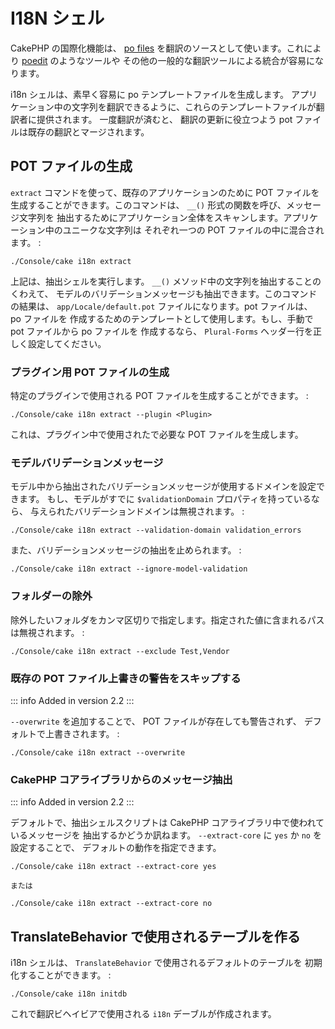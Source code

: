 # I18N シェル

CakePHP の国際化機能は、 [po files](https://en.wikipedia.org/wiki/GNU_gettext)
を翻訳のソースとして使います。これにより [poedit](https://www.poedit.net/) のようなツールや
その他の一般的な翻訳ツールによる統合が容易になります。

i18n シェルは、素早く容易に po テンプレートファイルを生成します。
アプリケーション中の文字列を翻訳できるように、これらのテンプレートファイルが翻訳者に提供されます。
一度翻訳が済むと、 翻訳の更新に役立つよう pot ファイルは既存の翻訳とマージされます。

## POT ファイルの生成

`extract` コマンドを使って、既存のアプリケーションのために POT ファイルを
生成することができます。このコマンドは、 `__()` 形式の関数を呼び、メッセージ文字列を
抽出するためにアプリケーション全体をスキャンします。アプリケーション中のユニークな文字列は
それぞれ一つの POT ファイルの中に混合されます。 :

    ./Console/cake i18n extract

上記は、抽出シェルを実行します。 `__()` メソッド中の文字列を抽出することのくわえて、
モデルのバリデーションメッセージも抽出できます。このコマンドの結果は、
`app/Locale/default.pot` ファイルになります。pot ファイルは、 po ファイルを
作成するためのテンプレートとして使用します。もし、手動で pot ファイルから po ファイルを
作成するなら、 `Plural-Forms` ヘッダー行を正しく設定してください。

### プラグイン用 POT ファイルの生成

特定のプラグインで使用される POT ファイルを生成することができます。 :

``` text
./Console/cake i18n extract --plugin <Plugin>
```

これは、プラグイン中で使用されたで必要な POT ファイルを生成します。

### モデルバリデーションメッセージ

モデル中から抽出されたバリデーションメッセージが使用するドメインを設定できます。
もし、モデルがすでに `$validationDomain` プロパティを持っているなら、
与えられたバリデーションドメインは無視されます。 :

    ./Console/cake i18n extract --validation-domain validation_errors

また、バリデーションメッセージの抽出を止められます。 :

    ./Console/cake i18n extract --ignore-model-validation

### フォルダーの除外

除外したいフォルダをカンマ区切りで指定します。指定された値に含まれるパスは無視されます。 :

    ./Console/cake i18n extract --exclude Test,Vendor

### 既存の POT ファイル上書きの警告をスキップする

::: info Added in version 2.2
:::

`--overwrite` を追加することで、 POT ファイルが存在しても警告されず、
デフォルトで上書きされます。 :

    ./Console/cake i18n extract --overwrite

### CakePHP コアライブラリからのメッセージ抽出

::: info Added in version 2.2
:::

デフォルトで、抽出シェルスクリプトは CakePHP コアライブラリ中で使われているメッセージを
抽出するかどうか訊ねます。 `--extract-core` に `yes` か `no` を設定することで、
デフォルトの動作を指定できます。

    ./Console/cake i18n extract --extract-core yes

    または

    ./Console/cake i18n extract --extract-core no

## TranslateBehavior で使用されるテーブルを作る

i18n シェルは、 `TranslateBehavior` で使用されるデフォルトのテーブルを
初期化することができます。 :

    ./Console/cake i18n initdb

これで翻訳ビヘイビアで使用される `i18n` デーブルが作成されます。
